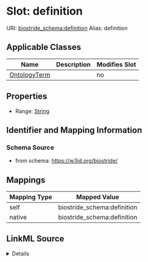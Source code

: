 

# Slot: definition 



URI: [biostride_schema:definition](https://w3id.org/biostride/schema/definition)
Alias: definition

<!-- no inheritance hierarchy -->





## Applicable Classes

| Name | Description | Modifies Slot |
| --- | --- | --- |
| [OntologyTerm](OntologyTerm.md) |  |  no  |






## Properties

* Range: [String](String.md)




## Identifier and Mapping Information






### Schema Source


* from schema: https://w3id.org/biostride/




## Mappings

| Mapping Type | Mapped Value |
| ---  | ---  |
| self | biostride_schema:definition |
| native | biostride_schema:definition |




## LinkML Source

<details>
```yaml
name: definition
from_schema: https://w3id.org/biostride/
rank: 1000
alias: definition
owner: OntologyTerm
domain_of:
- OntologyTerm
range: string

```
</details>